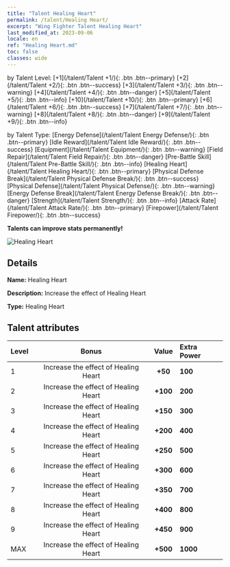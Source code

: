 ```yaml
---
title: "Talent Healing Heart"
permalink: /talent/Healing Heart/
excerpt: "Wing Fighter Talent Healing Heart"
last_modified_at: 2023-09-06
locale: en
ref: "Healing Heart.md"
toc: false
classes: wide
---
```




  by Talent Level:  [+1](/talent/Talent +1/){: .btn .btn--primary}   [+2](/talent/Talent +2/){: .btn .btn--success}   [+3](/talent/Talent +3/){: .btn .btn--warning}   [+4](/talent/Talent +4/){: .btn .btn--danger}   [+5](/talent/Talent +5/){: .btn .btn--info}   [+10](/talent/Talent +10/){: .btn .btn--primary}   [+6](/talent/Talent +6/){: .btn .btn--success}   [+7](/talent/Talent +7/){: .btn .btn--warning}   [+8](/talent/Talent +8/){: .btn .btn--danger}   [+9](/talent/Talent +9/){: .btn .btn--info} 

  by Talent Type:  [Energy Defense](/talent/Talent Energy Defense/){: .btn .btn--primary}   [Idle Reward](/talent/Talent Idle Reward/){: .btn .btn--success}   [Equipment](/talent/Talent Equipment/){: .btn .btn--warning}   [Field Repair](/talent/Talent Field Repair/){: .btn .btn--danger}   [Pre-Battle Skill](/talent/Talent Pre-Battle Skill/){: .btn .btn--info}   [Healing Heart](/talent/Talent Healing Heart/){: .btn .btn--primary}   [Physical Defense Break](/talent/Talent Physical Defense Break/){: .btn .btn--success}   [Physical Defense](/talent/Talent Physical Defense/){: .btn .btn--warning}   [Energy Defense Break](/talent/Talent Energy Defense Break/){: .btn .btn--danger}   [Strength](/talent/Talent Strength/){: .btn .btn--info}   [Attack Rate](/talent/Talent Attack Rate/){: .btn .btn--primary}   [Firepower](/talent/Talent Firepower/){: .btn .btn--success} 

  **Talents can improve stats permanently!**

 ![Healing Heart](/images/talent/Talent_7.png)

## Details

 **Name:** Healing Heart 

 **Description:** Increase the effect of Healing Heart 

 **Type:** Healing Heart 

## Talent attributes

  |  Level |     Bonus     |   Value   | Extra Power |
  |:-------|:-------------:|:---------:|:---------|
  | 1  | Increase the effect of Healing Heart  | **+50**  | **100** |
  | 2  | Increase the effect of Healing Heart  | **+100**  | **200** |
  | 3  | Increase the effect of Healing Heart  | **+150**  | **300** |
  | 4  | Increase the effect of Healing Heart  | **+200**  | **400** |
  | 5  | Increase the effect of Healing Heart  | **+250**  | **500** |
  | 6  | Increase the effect of Healing Heart  | **+300**  | **600** |
  | 7  | Increase the effect of Healing Heart  | **+350**  | **700** |
  | 8  | Increase the effect of Healing Heart  | **+400**  | **800** |
  | 9  | Increase the effect of Healing Heart  | **+450**  | **900** |
  | MAX  | Increase the effect of Healing Heart  | **+500**  | **1000** |

